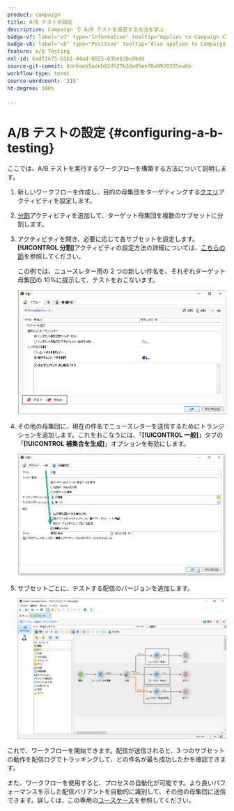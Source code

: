 ```yaml
---
product: campaign
title: A/B テストの設定
description: Campaign で A/B テストを設定する方法を学ぶ
badge-v7: label="v7" type="Informative" tooltip="Applies to Campaign Classic v7"
badge-v8: label="v8" type="Positive" tooltip="Also applies to Campaign v8"
feature: A/B Testing
exl-id: 6adf2e75-63b1-44ad-8925-03beb3bc0bdd
source-git-commit: 6dc6aeb5adeb82d527b39a05ee70a9926205ea0b
workflow-type: tm+mt
source-wordcount: '215'
ht-degree: 100%

---
```


# A/B テストの設定 {#configuring-a-b-testing}



ここでは、A/B テストを実行するワークフローを構築する方法について説明します。

1. 新しいワークフローを作成し、目的の母集団をターゲティングする[クエリ](../../workflow/using/query.md)アクティビティを設定します。

1. [分割](../../workflow/using/split.md)アクティビティを追加して、ターゲット母集団を複数のサブセットに分割します。

1. アクティビティを開き、必要に応じて各サブセットを設定します。**[!UICONTROL 分割]**&#x200B;アクティビティの設定方法の詳細については、[こちらの節](../../workflow/using/split.md)を参照してください。

   この例では、ニュースレター用の 2 つの新しい件名を、それぞれターゲット母集団の 10%に提示して、テストをおこないます。

   ![](assets/ab-testing-split.png)

1. その他の母集団に、現在の件名でニュースレターを送信するためにトランジションを追加します。これをおこなうには、「**[!UICONTROL 一般]**」タブの「**[!UICONTROL 補集合を生成]**」オプションを有効にします。

   ![](assets/ab-testing-complement.png)

1. サブセットごとに、テストする配信のバージョンを追加します。

   ![](assets/ab-testing-delivery.png)

これで、ワークフローを開始できます。配信が送信されると、3 つのサブセットの動作を配信ログでトラッキングして、どの件名が最も成功したかを確認できます。

また、ワークフローを使用すると、プロセスの自動化が可能です。より良いパフォーマンスを示した配信バリアントを自動的に識別して、その他の母集団に送信できます。詳しくは、この専用の[ユースケース](a-b-testing-use-case.md)を参照してください。
